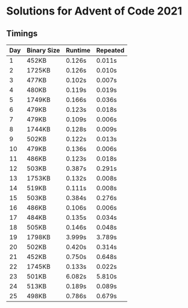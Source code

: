 # Solutions for Advent of Code 2021

## Timings

|          Day |  Binary Size |      Runtime |     Repeated |
|--------------|--------------|--------------|--------------|
|            1 |        452KB |       0.126s |       0.011s |
|            2 |       1725KB |       0.126s |       0.010s |
|            3 |        477KB |       0.102s |       0.007s |
|            4 |        480KB |       0.119s |       0.019s |
|            5 |       1749KB |       0.166s |       0.036s |
|            6 |        479KB |       0.123s |       0.018s |
|            7 |        479KB |       0.109s |       0.006s |
|            8 |       1744KB |       0.128s |       0.009s |
|            9 |        502KB |       0.122s |       0.013s |
|           10 |        479KB |       0.136s |       0.006s |
|           11 |        486KB |       0.123s |       0.018s |
|           12 |        503KB |       0.387s |       0.291s |
|           13 |       1753KB |       0.132s |       0.008s |
|           14 |        519KB |       0.111s |       0.008s |
|           15 |        503KB |       0.384s |       0.276s |
|           16 |        486KB |       0.106s |       0.006s |
|           17 |        484KB |       0.135s |       0.034s |
|           18 |        505KB |       0.146s |       0.048s |
|           19 |       1798KB |       3.999s |       3.789s |
|           20 |        502KB |       0.420s |       0.314s |
|           21 |        452KB |       0.750s |       0.648s |
|           22 |       1745KB |       0.133s |       0.022s |
|           23 |        501KB |       6.082s |       5.810s |
|           24 |        513KB |       0.189s |       0.089s |
|           25 |        498KB |       0.786s |       0.679s |